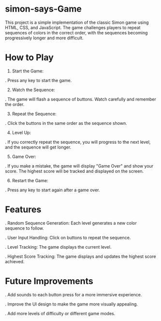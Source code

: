 # simon-says-Game
This project is a simple implementation of the classic Simon game using HTML, CSS, and JavaScript. The game challenges players to repeat sequences of colors in the correct order, with the sequences becoming progressively longer and more difficult.

# How to Play
1. Start the Game:

. Press any key to start the game.

2. Watch the Sequence:

. The game will flash a sequence of buttons. Watch carefully and remember the order.

3. Repeat the Sequence:

. Click the buttons in the same order as the sequence shown.

4. Level Up:

. If you correctly repeat the sequence, you will progress to the next level, and the sequence will get longer.

5. Game Over:

. If you make a mistake, the game will display "Game Over" and show your score. The highest score will be tracked and displayed on the screen.

6. Restart the Game:

. Press any key to start again after a game over.

# Features
. Random Sequence Generation: Each level generates a new color sequence to follow.
        
. User Input Handling: Click on buttons to repeat the sequence.

. Level Tracking: The game displays the current level.
        
. Highest Score Tracking: The game displays and updates the highest score achieved.

# Future Improvements
. Add sounds to each button press for a more immersive experience.

. Improve the UI design to make the game more visually appealing.

. Add more levels of difficulty or different game modes.

